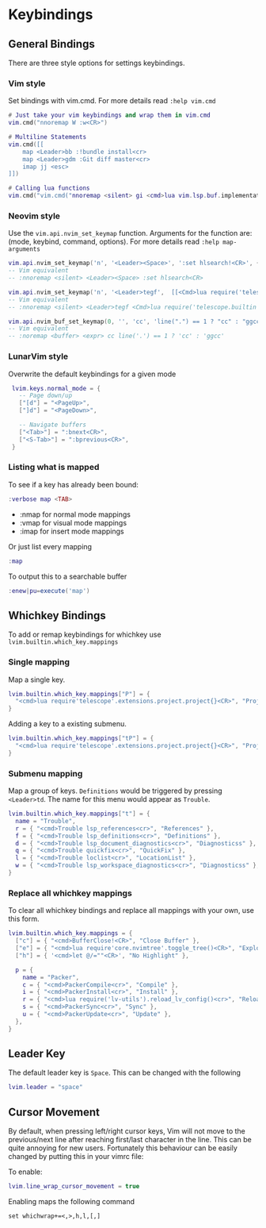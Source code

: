 # Keybindings

## General Bindings
There are three style options for settings keybindings.  
### Vim style
Set bindings with vim.cmd.  For more details read `:help vim.cmd`

``` lua
# Just take your vim keybindings and wrap them in vim.cmd
vim.cmd("nnoremap W :w<CR>")

# Multiline Statements
vim.cmd([[
    map <Leader>bb :!bundle install<cr>
    map <Leader>gdm :Git diff master<cr>
    imap jj <esc>
]])

# Calling lua functions
vim.cmd("vim.cmd("nnoremap <silent> gi <cmd>lua vim.lsp.buf.implementation()<CR>")")
```
### Neovim style
Use the `vim.api.nvim_set_keymap` function. Arguments for the function are: (mode, keybind, command, options).  For more details read `:help map-arguments`

``` lua
vim.api.nvim_set_keymap('n', '<Leader><Space>', ':set hlsearch!<CR>', { noremap = true, silent = true })
-- Vim equivalent
-- :nnoremap <silent> <Leader><Space> :set hlsearch<CR>

vim.api.nvim_set_keymap('n', '<Leader>tegf',  [[<Cmd>lua require('telescope.builtin').git_files()<CR>]], { noremap = true, silent = true })
-- Vim equivalent
-- :nnoremap <silent> <Leader>tegf <Cmd>lua require('telescope.builtin').git_files()<CR>

vim.api.nvim_buf_set_keymap(0, '', 'cc', 'line(".") == 1 ? "cc" : "ggcc"', { noremap = true, expr = true })
-- Vim equivalent
-- :noremap <buffer> <expr> cc line('.') == 1 ? 'cc' : 'ggcc'
```

### LunarVim style
Overwrite the default keybindings for a given mode
``` lua
 lvim.keys.normal_mode = {
   -- Page down/up
   ["[d"] = "<PageUp>",
   ["]d"] = "<PageDown>",

   -- Navigate buffers
   ["<Tab>"] = ":bnext<CR>",
   ["<S-Tab>"] = ":bprevious<CR>",
 }
```

### Listing what is mapped
To see if a key has already been bound:
``` lua
:verbose map <TAB>
```
* :nmap for normal mode mappings
* :vmap for visual mode mappings
* :imap for insert mode mappings

Or just list every mapping
``` lua
:map
```

To output this to a searchable buffer
``` lua
:enew|pu=execute('map')
```

## Whichkey Bindings
To add or remap keybindings for whichkey use `lvim.builtin.which_key.mappings`

### Single mapping
Map a single key.
``` lua
lvim.builtin.which_key.mappings["P"] = { 
  "<cmd>lua require'telescope'.extensions.project.project{}<CR>", "Projects" 
}
```
Adding a key to a existing submenu. 
``` lua
lvim.builtin.which_key.mappings["tP"] = { 
  "<cmd>lua require'telescope'.extensions.project.project{}<CR>", "Projects" 
}
```

### Submenu mapping
Map a group of keys.  `Definitions` would be triggered by pressing `<Leader>td`. The name for this menu would appear as `Trouble`.
``` lua
lvim.builtin.which_key.mappings["t"] = {
  name = "Trouble",
  r = { "<cmd>Trouble lsp_references<cr>", "References" },
  f = { "<cmd>Trouble lsp_definitions<cr>", "Definitions" },
  d = { "<cmd>Trouble lsp_document_diagnostics<cr>", "Diagnosticss" },
  q = { "<cmd>Trouble quickfix<cr>", "QuickFix" },
  l = { "<cmd>Trouble loclist<cr>", "LocationList" },
  w = { "<cmd>Trouble lsp_workspace_diagnostics<cr>", "Diagnosticss" },
}
```

### Replace all whichkey mappings
To clear all whichkey bindings and replace all mappings with your own, use this form.
``` lua
lvim.builtin.which_key.mappings = {
  ["c"] = { "<cmd>BufferClose!<CR>", "Close Buffer" },
  ["e"] = { "<cmd>lua require'core.nvimtree'.toggle_tree()<CR>", "Explorer" },
  ["h"] = { '<cmd>let @/=""<CR>', "No Highlight" },

  p = {
    name = "Packer",
    c = { "<cmd>PackerCompile<cr>", "Compile" },
    i = { "<cmd>PackerInstall<cr>", "Install" },
    r = { "<cmd>lua require('lv-utils').reload_lv_config()<cr>", "Reload" },
    s = { "<cmd>PackerSync<cr>", "Sync" },
    u = { "<cmd>PackerUpdate<cr>", "Update" },
  },
}
```

## Leader Key
The default leader key is `Space`.  This can be changed with the following

```lua
lvim.leader = "space"
```

## Cursor Movement

By default, when pressing left/right cursor keys, Vim will not move to the previous/next line after reaching first/last character in the line. This can be quite annoying for new users. Fortunately this behaviour can be easily changed by putting this in your vimrc file:

To enable:
``` lua
lvim.line_wrap_cursor_movement = true
```
Enabling maps the following command
``` vim
set whichwrap+=<,>,h,l,[,]
```

